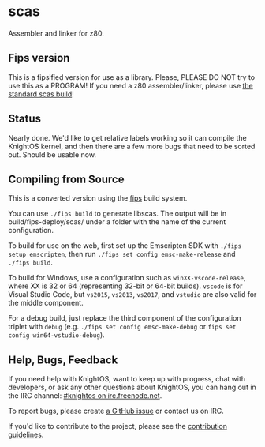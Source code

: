 # scas

Assembler and linker for z80.

## Fips version

This is a fipsified version for use as a library. Please, PLEASE DO NOT try to use this as a PROGRAM!
If you need a z80 assembler/linker, please use [the standard scas build](https://github.com/knightos/scas)!

## Status

Nearly done. We'd like to get relative labels working so it can compile the
KnightOS kernel, and then there are a few more bugs that need to be sorted out.
Should be usable now.

## Compiling from Source

This is a converted version using the [fips](https://floooh.github.io/fips) build system.

You can use `./fips build` to generate libscas. The output will be in build/fips-deploy/scas/
under a folder with the name of the current configuration.

To build for use on the web, first set up the Emscripten SDK with `./fips setup emscripten`, 
then run `./fips set config emsc-make-release` and `./fips build`.

To build for Windows, use a configuration such as `winXX-vscode-release`, where XX
is 32 or 64 (representing 32-bit or 64-bit builds). `vscode` is for Visual Studio Code,
but `vs2015`, `vs2013`, `vs2017`, and `vstudio` are also valid for the middle component.

For a debug build, just replace the third component of the configuration triplet with `debug` (e.g.
`./fips set config emsc-make-debug` or `fips set config win64-vstudio-debug`).

## Help, Bugs, Feedback

If you need help with KnightOS, want to keep up with progress, chat with
developers, or ask any other questions about KnightOS, you can hang out in the
IRC channel: [#knightos on irc.freenode.net](http://webchat.freenode.net/?channels=knightos).
 
To report bugs, please create [a GitHub issue](https://github.com/KnightOS/KnightOS/issues/new) or contact us on IRC.
 
If you'd like to contribute to the project, please see the [contribution guidelines](http://www.knightos.org/contributing).
